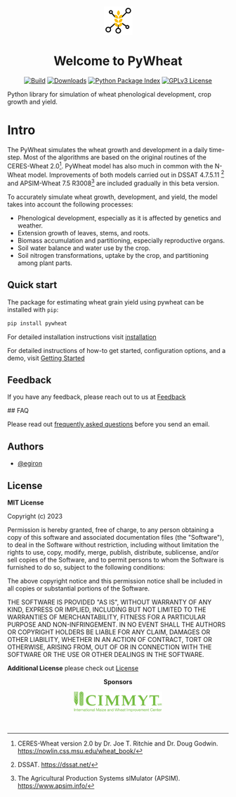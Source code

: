 <p align="center">
  <a href="https://egiron.github.io/pywheat/">
    <img src="https://raw.githubusercontent.com/egiron/pywheat/master/docs/assets/logo_iwin2.png"  alt="IWIN tools library">
  </a>
</p>

<p align="center"><h1 align="center">Welcome to PyWheat</h1></p>

<p align="center">
  <!-- <a href="https://orderseed.cimmyt.org/iwin-results.php"><img
    src="https://img.shields.io/badge/CIMMYT-IWIN-blue"
    alt="CIMMYT IWIN"
  /></a> -->
  <a href="https://github.com/egiron/pywheat/actions"><img
    src="https://github.com/egiron/pywheat/actions/workflows/ci.yaml/badge.svg"
    alt="Build"
  /></a>
  <a href="https://pypistats.org/packages/pywheat"><img
    src="https://img.shields.io/pypi/dm/pywheat.svg" 
    alt="Downloads"
  /></a>
  <a href="https://pypi.org/project/pywheat"><img 
    src="https://img.shields.io/pypi/v/pywheat.svg" 
    alt="Python Package Index"
  /></a>
  <a href="https://opensource.org/licenses/"><img 
    src="https://img.shields.io/badge/License-GPL%20v3-yellow.svg" 
    alt="GPLv3 License"
  /></a>
  
</p>

Python library for simulation of wheat phenological development, crop growth and yield.

# Intro

The PyWheat simulates the wheat growth and development in a daily time-step. Most of the algorithms are based on the original routines of the CERES-Wheat 2.0[^1]. PyWheat model has also much in common with the N-Wheat model. Improvements of both models carried out in DSSAT 4.7.5.11 [^2] and APSIM-Wheat 7.5 R3008[^3] are included gradually in this beta version.

To accurately simulate wheat growth, development, and yield, the model takes into account the following processes:

* Phenological development, especially as it is affected by genetics and weather.
* Extension growth of leaves, stems, and roots.
* Biomass accumulation and partitioning, especially reproductive organs.
* Soil water balance and water use by the crop.
* Soil nitrogen transformations, uptake by the crop, and partitioning among plant parts. 


## Quick start

The package for estimating wheat grain yield using pywheat can be installed with `pip`:

``` sh
pip install pywheat
```

For detailed installation instructions visit [installation]

For detailed instructions of how-to get started, configuration options, and a demo, visit [Getting Started]

  [installation]: installation.md
  [Getting Started]: getting_started.md



## Feedback

If you have any feedback, please reach out to us at [Feedback](mailto://e.giron.e@gmail.com)


## FAQ

Please read out [frequently asked questions](faq.md) before you send an email.

## Authors

- [@egiron](https://www.github.com/egiron)


## License

**MIT License**

Copyright (c) 2023 

Permission is hereby granted, free of charge, to any person obtaining a copy
of this software and associated documentation files (the "Software"), to
deal in the Software without restriction, including without limitation the
rights to use, copy, modify, merge, publish, distribute, sublicense, and/or
sell copies of the Software, and to permit persons to whom the Software is
furnished to do so, subject to the following conditions:

The above copyright notice and this permission notice shall be included in
all copies or substantial portions of the Software.

THE SOFTWARE IS PROVIDED "AS IS", WITHOUT WARRANTY OF ANY KIND, EXPRESS OR
IMPLIED, INCLUDING BUT NOT LIMITED TO THE WARRANTIES OF MERCHANTABILITY,
FITNESS FOR A PARTICULAR PURPOSE AND NON-INFRINGEMENT. IN NO EVENT SHALL THE
AUTHORS OR COPYRIGHT HOLDERS BE LIABLE FOR ANY CLAIM, DAMAGES OR OTHER
LIABILITY, WHETHER IN AN ACTION OF CONTRACT, TORT OR OTHERWISE, ARISING
FROM, OUT OF OR IN CONNECTION WITH THE SOFTWARE OR THE USE OR OTHER DEALINGS
IN THE SOFTWARE.


**Additional License** please check out [License](license.md)

<p align="center"><strong>Sponsors</strong></p>
<p align="center">
  <a href="https://www.cimmyt.org/" target=_blank><img
    src="./docs/assets/logoCIMMYT_letters.png" height="auto" width="200"
  /></a>
</p>
<p>&nbsp;</p>


  [^1]: CERES-Wheat version 2.0 by Dr. Joe T. Ritchie and Dr. Doug Godwin. https://nowlin.css.msu.edu/wheat_book/

  [^2]: DSSAT. https://dssat.net/

  [^3]: The Agricultural Production Systems sIMulator (APSIM). https://www.apsim.info/

  [^4]: Ritchie, J.T.1991. Wheat phasic development. p. 31-54. In Hanks and Ritchie (ed.) Modeling plant and soil systems. Agron. Monogr. 31, ASA, CSSSA, SSSA, Madison, WI. 
  
  [^5]: Ritchie, J.T. and D.S. NeSmith. 1991. Temperature and Crop Development. p. 5-29. In Hanks and Ritchie (ed.) Modeling plant and soil systems. Agron. Monogr. 31, ASA, CSSSA, SSSA, Madison, WI. 
 
